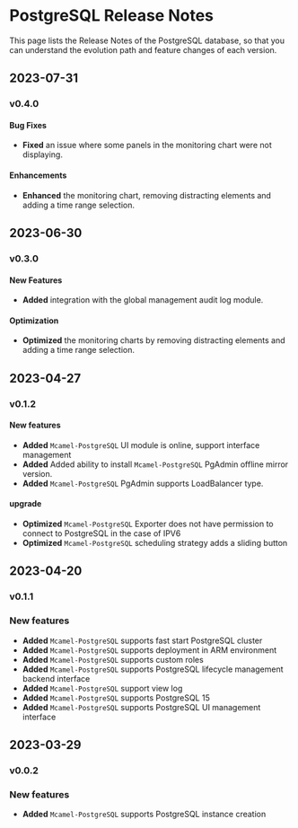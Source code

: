 # PostgreSQL Release Notes

This page lists the Release Notes of the PostgreSQL database, so that you can understand the evolution path and feature changes of each version.

## 2023-07-31

### v0.4.0

#### Bug Fixes

- **Fixed** an issue where some panels in the monitoring chart were not displaying.

#### Enhancements

- **Enhanced** the monitoring chart, removing distracting elements and adding a time range selection.

## 2023-06-30

### v0.3.0

#### New Features

- **Added** integration with the global management audit log module.

#### Optimization

- **Optimized** the monitoring charts by removing distracting elements and adding a time range selection.

## 2023-04-27

### v0.1.2

#### New features

- **Added** `Mcamel-PostgreSQL` UI module is online, support interface management
- **Added** Added ability to install `Mcamel-PostgreSQL` PgAdmin offline mirror version.
- **Added** `Mcamel-PostgreSQL` PgAdmin supports LoadBalancer type.

#### upgrade

- **Optimized** `Mcamel-PostgreSQL` Exporter does not have permission to connect to PostgreSQL in the case of IPV6
- **Optimized** `Mcamel-PostgreSQL` scheduling strategy adds a sliding button

## 2023-04-20

### v0.1.1

### New features

- **Added** `Mcamel-PostgreSQL` supports fast start PostgreSQL cluster
- **Added** `Mcamel-PostgreSQL` supports deployment in ARM environment
- **Added** `Mcamel-PostgreSQL` supports custom roles
- **Added** `Mcamel-PostgreSQL` supports PostgreSQL lifecycle management backend interface
- **Added** `Mcamel-PostgreSQL` support view log
- **Added** `Mcamel-PostgreSQL` supports PostgreSQL 15
- **Added** `Mcamel-PostgreSQL` supports PostgreSQL UI management interface

## 2023-03-29

### v0.0.2

### New features

- **Added** `Mcamel-PostgreSQL` supports PostgreSQL instance creation